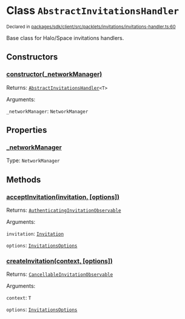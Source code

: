 # Class `AbstractInvitationsHandler`
<sub>Declared in [packages/sdk/client/src/packlets/invitations/invitations-handler.ts:60](https://github.com/dxos/dxos/blob/main/packages/sdk/client/src/packlets/invitations/invitations-handler.ts#L60)</sub>


Base class for Halo/Space invitations handlers.


## Constructors
### [constructor(_networkManager)](https://github.com/dxos/dxos/blob/main/packages/sdk/client/src/packlets/invitations/invitations-handler.ts#L62)



Returns: <code>[AbstractInvitationsHandler](/api/@dxos/client/classes/AbstractInvitationsHandler)&lt;T&gt;</code>

Arguments: 

`_networkManager`: <code>NetworkManager</code>


## Properties
### [_networkManager](https://github.com/dxos/dxos/blob/main/packages/sdk/client/src/packlets/invitations/invitations-handler.ts#L63)
Type: <code>NetworkManager</code>


## Methods
### [acceptInvitation(invitation, \[options\])](https://github.com/dxos/dxos/blob/main/packages/sdk/client/src/packlets/invitations/invitations-handler.ts#L67)



Returns: <code>[AuthenticatingInvitationObservable](/api/@dxos/client/interfaces/AuthenticatingInvitationObservable)</code>

Arguments: 

`invitation`: <code>[Invitation](/api/@dxos/client/interfaces/Invitation)</code>

`options`: <code>[InvitationsOptions](/api/@dxos/client/types/InvitationsOptions)</code>

### [createInvitation(context, \[options\])](https://github.com/dxos/dxos/blob/main/packages/sdk/client/src/packlets/invitations/invitations-handler.ts#L66)



Returns: <code>[CancellableInvitationObservable](/api/@dxos/client/interfaces/CancellableInvitationObservable)</code>

Arguments: 

`context`: <code>T</code>

`options`: <code>[InvitationsOptions](/api/@dxos/client/types/InvitationsOptions)</code>
